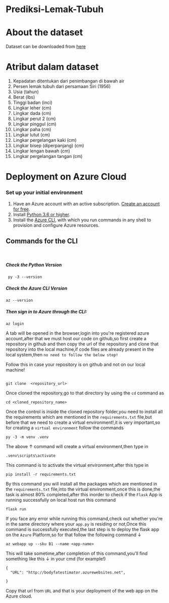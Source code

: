 # Prediksi-Lemak-Tubuh

# About the dataset
Dataset can be downloaded from [here](https://www.kaggle.com/fedesoriano/body-fat-prediction-dataset)

# Atribut dalam dataset
1) Kepadatan ditentukan dari penimbangan di bawah air
2) Persen lemak tubuh dari persamaan Siri (1956)
3) Usia (tahun)
4) Berat (lbs)
5) Tinggi badan (inci)
6) Lingkar leher (cm)
7) Lingkar dada (cm)
8) Lingkar perut 2 (cm)
9) Lingkar pinggul (cm)
10) Lingkar paha (cm)
11) Lingkar lutut (cm)
12) Lingkar pergelangan kaki (cm)
13) Lingkar bisep (diperpanjang) (cm)
14) Lingkar lengan bawah (cm)
15) Lingkar pergelangan tangan (cm)

# Deployment on Azure Cloud

### Set up your initial environment
<ol>
<li>Have an Azure account with an active subscription. <a href="https://azure.microsoft.com/free/?ref=microsoft.com&amp;utm_source=microsoft.com&amp;utm_medium=docs&amp;utm_campaign=visualstudio" data-linktype="external">Create an account for free</a>.</li>
<li>Install <a href="https://www.python.org/downloads/" target="_blank" data-linktype="external">Python 3.6 or higher</a>.</li>
<li>Install the <a href="/en-us/cli/azure/install-azure-cli" target="_blank" data-linktype="absolute-path">Azure CLI</a>, with which you run commands in any shell to provision and configure Azure resources.</li>
</ol>

## Commands for the CLI 

<br>

##### Check the Python Version 

```
 py -3 --version

```

##### Check the Azure CLI Version 

```
az --version

```

##### Then sign in to Azure through the CLI:

```
az login

```
 A tab will be opened in the browser,login into you're registered azure account,after that we must host our code on github,so first create a repository in github and then copy the url of the repository and clone that repository into the local machine,if code files are already present in the local system,then `no need to follow the below step!`

Follow this in case your repository is on github and not on our local machine!

```

git clone  <repository_url>

```

Once cloned the repository,go to that directory by using the `cd` command as 

```
cd <cloned_repository_name>

```

Once the control is inside the cloned repository folder,you need to install all the requirements which are mentioned in the `requirements.txt` file,but before that we need to create a virtual environment!,it is very important,so for creating a `virtual environment` follow the commands 

```
py -3 -m venv .venv
```

The above ↑ command will create a virtual environment,then type in 

```
.venv\scripts\activate
```

This command is to activate the virtual environment,after this type in 

```
pip install -r requirements.txt
```

By this command you will install all the packages which are mentioned in the `requirements.txt` file,into the virtual environment,once this is done,the task is almost 80% completed,after this inorder to check if the `Flask` App is running successfully on local host run this command

```
flask run
```
If you face any error while running this command,check out whether you're in the same directory where your `app.py` is residing or not,Once this command is successfully executed,the last step is to deploy the flask app on the `Azure` Platform,so for that follow the following command ↓

```
az webapp up --sku B1 --name <app-name>
```

This will take sometime,after completion of this command,you'll find something like this ↓ in your cmd (for example!)

```
{
  "URL": "http://bodyfatestimator.azurewebsites.net",
  
}
```
Copy that url from `URL` and that is your deployment of the web app on the Azure cloud.


